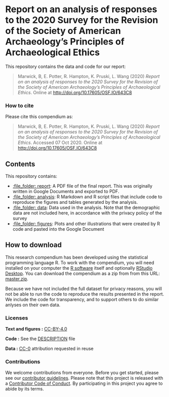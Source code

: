 # Report on an analysis of responses to the 2020 Survey for the Revision of the Society of American Archaeology’s Principles of Archaeological Ethics

This repository contains the data and code for our report:

>  Marwick, B, E. Potter, R. Hampton, K. Pruski, L. Wang (2020) *Report on an analysis of responses to the 2020 Survey for the Revision of the Society of American Archaeology’s Principles of Archaeological Ethics*. Online at <http://doi.org/10.17605/OSF.IO/643C8>

### How to cite

Please cite this compendium as:

> Marwick, B, E. Potter, R. Hampton, K. Pruski, L. Wang (2020) *Report on an analysis of responses to the 2020 Survey for the Revision of the Society of American Archaeology’s Principles of Archaeological Ethics*.  Accessed 07 Oct 2020. Online at <http://doi.org/10.17605/OSF.IO/643C8>

## Contents

This repository  contains:

  - [:file\_folder: report](/report): A PDF file of the final report. This was originally written in Google Documents and exported to PDF.
  - [:file\_folder: analysis](/analysis): R Markdown and R script files that include
    code to reproduce the figures and tables generated by the analysis.
  - [:file\_folder: data](/data): Data used in the analysis. Note that the demographic data are not included here, in accordance with the privacy policy of the survey
  - [:file\_folder: figures](/figures): Plots and other
    illustrations that were created by R code and pasted into the Google Document

## How to download

This research compendium has been developed using the statistical programming language R. To work with the compendium, you will need installed on your computer the [R software](https://cloud.r-project.org/) itself and optionally [RStudio Desktop](https://rstudio.com/products/rstudio/download/). You can download the compendium as a zip from from this URL: [master.zip](/archive/master.zip). 

Because we have not included the full dataset for privacy reasons, you will not be able to run the code to reproduce the results presented in the report. We include the code for transparency, and to support others to do similar anlyses on their own data.

### Licenses

**Text and figures :**
[CC-BY-4.0](http://creativecommons.org/licenses/by/4.0/)

**Code :** See the [DESCRIPTION](DESCRIPTION) file

**Data :** [CC-0](http://creativecommons.org/publicdomain/zero/1.0/)
attribution requested in reuse

### Contributions

We welcome contributions from everyone. Before you get started, please
see our [contributor guidelines](CONTRIBUTING.md). Please note that this
project is released with a [Contributor Code of Conduct](CONDUCT.md). By
participating in this project you agree to abide by its terms.